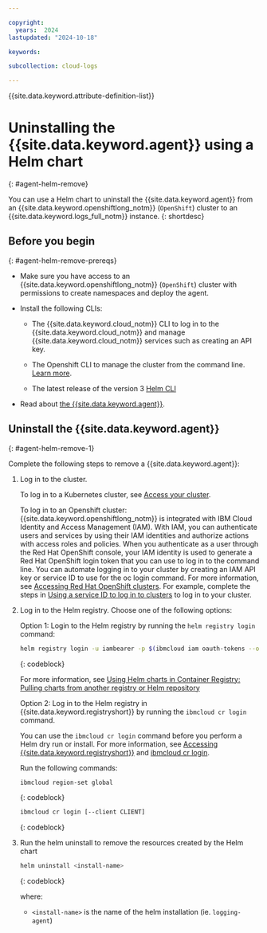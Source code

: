 ```yaml
---

copyright:
  years:  2024
lastupdated: "2024-10-18"

keywords:

subcollection: cloud-logs

---
```


{{site.data.keyword.attribute-definition-list}}


# Uninstalling the {{site.data.keyword.agent}} using a Helm chart
{: #agent-helm-remove}

You can use a Helm chart to uninstall the {{site.data.keyword.agent}} from an {{site.data.keyword.openshiftlong_notm}} (`OpenShift`) cluster to an {{site.data.keyword.logs_full_notm}} instance.
{: shortdesc}


## Before you begin
{: #agent-helm-remove-prereqs}

- Make sure you have access to an {{site.data.keyword.openshiftlong_notm}} (`OpenShift`) cluster with permissions to create namespaces and deploy the agent.

- Install the following CLIs:

    - The {{site.data.keyword.cloud_notm}} CLI to log in to the {{site.data.keyword.cloud_notm}} and manage {{site.data.keyword.cloud_notm}} services such as creating an API key.

    - The Openshift CLI to manage the cluster from the command line. [Learn more](/docs/openshift?topic=openshift-cli-install).

    - The latest release of the version 3 [Helm CLI](https://github.com/helm/helm/releases)

- Read about [the {{site.data.keyword.agent}}](/docs/cloud-logs?topic=cloud-logs-agent-about).


## Uninstall the {{site.data.keyword.agent}}
{: #agent-helm-remove-1}

Complete the following steps to remove a {{site.data.keyword.agent}}:

1. Log in to the cluster.

    To log in to a Kubernetes cluster, see [Access your cluster](/docs/containers?topic=containers-access_cluster).

    To log in to an Openshift cluster: {{site.data.keyword.openshiftlong_notm}} is integrated with IBM Cloud Identity and Access Management (IAM). With IAM, you can authenticate users and services by using their IAM identities and authorize actions with access roles and policies. When you authenticate as a user through the Red Hat OpenShift console, your IAM identity is used to generate a Red Hat OpenShift login token that you can use to log in to the command line. You can automate logging in to your cluster by creating an IAM API key or service ID to use for the oc login command. For more information, see [Accessing Red Hat OpenShift clusters](/docs/openshift?topic=openshift-access_cluster#access_automation). For example, complete the steps in [Using a service ID to log in to clusters](/docs/openshift?topic=openshift-access_cluster#access_service_id) to log in to your cluster.

2. Log in to the Helm registry. Choose one of the following options:

    Option 1: Login to the Helm registry by running the `helm registry login` command:

    ```sh
    helm registry login -u iambearer -p $(ibmcloud iam oauth-tokens --output json | jq -r .iam_token | cut -d " " -f2) icr.io
    ```
    {: codeblock}

    For more information, see [Using Helm charts in Container Registry: Pulling charts from another registry or Helm repository](/docs/Registry?topic=Registry-registry_helm_charts#registry_helm_charts_pull)

    Option 2:  Log in to the Helm registry in {{site.data.keyword.registryshort}} by running the `ibmcloud cr login` command.

    You can use the `ibmcloud cr login` command before you perform a Helm dry run or install. For more information, see [Accessing {{site.data.keyword.registryshort}}](/docs/Registry?topic=Registry-registry_access) and [ibmcloud cr login](/docs/Registry?topic=Registry-containerregcli#bx_cr_login).

    Run the following commands:

    ```sh
    ibmcloud region-set global
    ```
    {: codeblock}

    ```sh
    ibmcloud cr login [--client CLIENT]
    ```
    {: codeblock}

3. Run the helm uninstall to remove the resources created by the Helm chart

   ```sh
   helm uninstall <install-name>
   ```
   {: codeblock}

    where:

    - `<install-name>` is the name of the helm installation (ie. `logging-agent`)
